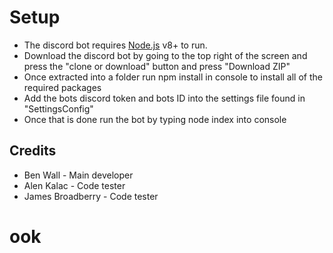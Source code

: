 # Setup
- The discord bot requires [Node.js](https://nodejs.org/) v8+ to run.
- Download the discord bot by going to the top right of the screen and press the "clone or download" button and press "Download ZIP"
- Once extracted into a folder run npm install in console to install all of the required packages
- Add the bots discord token and bots ID into the settings file found in "SettingsConfig"
- Once that is done run the bot by typing node index into console

## Credits

- Ben Wall - Main developer
- Alen Kalac - Code tester
- James Broadberry - Code tester


# ook

